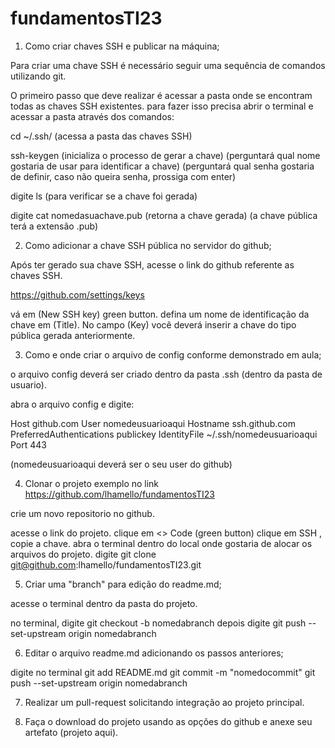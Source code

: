 # fundamentosTI23

1) Como criar chaves SSH e publicar na máquina;

Para criar uma chave SSH é necessário seguir uma sequência de comandos utilizando git.

O primeiro passo que deve realizar é acessar a pasta onde se encontram todas as chaves SSH existentes.
para fazer isso precisa abrir o terminal e acessar a pasta através dos comandos:

cd ~/.ssh/
(acessa a pasta das chaves SSH)

ssh-keygen
(inicializa o processo de gerar a chave)
(perguntará qual nome gostaria de usar para identificar a chave)
(perguntará qual senha gostaria de definir, caso não queira senha, prossiga com enter)

digite ls 
(para verificar se a chave foi gerada)

digite cat nomedasuachave.pub
(retorna a chave gerada)
(a chave pública terá a extensão .pub)

2) Como adicionar a chave SSH pública no servidor do github;

Após ter gerado sua chave SSH, acesse o link do github referente as chaves SSH.

https://github.com/settings/keys

vá em (New SSH key) green button.
defina um nome de identificação da chave em (Title).
No campo (Key) você deverá inserir a chave do tipo pública gerada anteriormente.


3) Como e onde criar o arquivo de config conforme demonstrado em aula;

o arquivo config deverá ser criado dentro da pasta .ssh (dentro da pasta de usuario).

abra o arquivo config e digite:

Host github.com
User nomedeusuarioaqui
Hostname ssh.github.com
PreferredAuthentications publickey
IdentityFile ~/.ssh/nomedeusuarioaqui
Port 443

(nomedeusuarioaqui deverá ser o seu user do github)

4) Clonar o projeto exemplo no link https://github.com/lhamello/fundamentosTI23

crie um novo repositorio no github.

acesse o link do projeto.
clique em <> Code (green button)
clique em SSH , copie a chave.
abra o terminal dentro do local onde gostaria de alocar os arquivos do projeto.
digite 
git clone git@github.com:lhamello/fundamentosTI23.git


5) Criar uma "branch" para edição do readme.md;

acesse o terminal dentro da pasta do projeto.

no terminal, digite git checkout -b nomedabranch
depois digite git push --set-upstream origin nomedabranch


6) Editar o arquivo readme.md adicionando os passos anteriores;

digite no terminal git add README.md
git commit -m "nomedocommit"
git push --set-upstream origin nomedabranch

7) Realizar um pull-request solicitando integração ao projeto principal.

8) Faça o download do projeto usando as opções do github e anexe seu artefato (projeto aqui).
